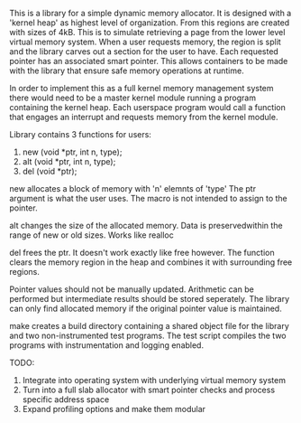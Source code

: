 This is a library for a simple dynamic memory allocator. It is designed with
a 'kernel heap' as highest level of organization. From this regions are created
with sizes of 4kB. This is to simulate retrieving a page from the lower level
virtual memory system. When a user requests memory, the region is split and the
library carves out a section for the user to have. Each requested pointer has
an associated smart pointer. This allows containers to be made with the library
that ensure safe memory operations at runtime.

In order to implement this as a full kernel memory management system there would 
need to be a master kernel module running a program containing the kernel heap. 
Each userspace program would call a function that engages an interrupt and 
requests memory from the kernel module.

Library contains 3 functions for users:
1. new (void *ptr, int n, type);
2. alt (void *ptr, int n, type);
3. del (void *ptr);

new allocates a block of memory with 'n' elemnts of 'type'
The ptr argument is what the user uses. The macro is not intended to 
assign to the pointer.

alt changes the size of the allocated memory. Data is preservedwithin 
the range of new or old sizes. Works like realloc

del frees the ptr. It doesn't work exactly like free however.
The function clears the memory region in the heap and combines it with 
surrounding free regions.

Pointer values should not be manually updated. Arithmetic can be performed 
but intermediate results should be stored seperately.
The library can only find allocated memory if the original pointer value is
maintained.

make creates a build directory containing a shared object file for the library
and two non-instrumented test programs.
The test script compiles the two programs with instrumentation and logging 
enabled.

TODO:
1. Integrate into operating system with underlying virtual memory system
2. Turn into a full slab allocator with smart pointer checks and process specific address space
3. Expand profiling options and make them modular
